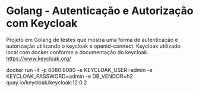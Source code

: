 # Golang - Autenticação e Autorização com Keycloak
Projeto em Golang de testes que mostra uma forma de autenticação e autorização utilizando o keycloak e openid-connect.
Keycloak utilizado local com docker conforme a documentação do keycloak.
https://www.keycloak.org/

docker run -it -p 8080:8080 -e KEYCLOAK_USER=admin -e KEYCLOAK_PASSWORD=admin -e DB_VENDOR=h2 quay.io/keycloak/keycloak:12.0.2
